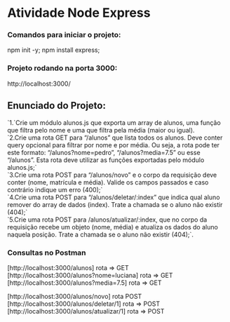 <h1>Atividade Node Express</h1>

<h3>Comandos para iniciar o projeto:</h3>
npm init -y;
npm install express;

<h3>Projeto rodando na porta 3000:</h3>
http://localhost:3000/


<h2>Enunciado do Projeto:<br></h3>
`1.`Crie um módulo alunos.js que exporta um array de alunos, uma função que filtra pelo nome e uma que filtra pela média (maior ou igual).<br>  
`2.Crie uma rota GET para “/alunos” que lista todos os alunos. Deve conter query opcional para filtrar por nome e por média. Ou seja, a rota pode ter este formato: “/alunos?nome=pedro”, “/alunos?media=7.5” ou esse “/alunos”. Esta rota deve utilizar as funções exportadas pelo módulo alunos.js;`<br>
`3.Crie uma rota POST para “/alunos/novo” e o corpo da requisição deve conter (nome, matrícula e média). Valide os campos passados e caso contrário indique um erro (400);`<br>
`4.Crie uma rota POST para “/alunos/deletar/:index” que indica qual aluno remover do array de dados (index). Trate a chamada se o aluno não existir (404);`<br>
`5.Crie uma rota POST para /alunos/atualizar/:index, que no corpo da requisição recebe um objeto (nome, média) e atualiza os dados do aluno naquela posição. Trate a chamada se o aluno não existir (404);`.<br>

<h3>Consultas no Postman<br></h3>
[http://localhost:3000/alunos] rota => GET<br>
[http://localhost:3000/alunos?nome=luciana] rota => GET<br>
[http://localhost:3000/alunos?media=7.5] rota => GET<br>

[http://localhost:3000/alunos/novo] rota POST<br>
[http://localhost:3000/alunos/deletar/1] rota => POST<br>
[http://localhost:3000/alunos/atualizar/1] rota => POST<br>


